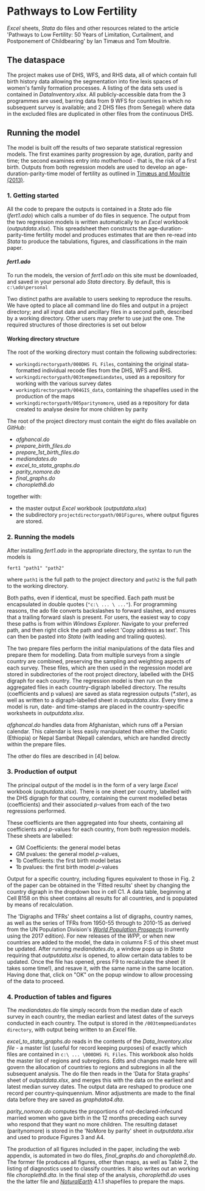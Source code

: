 # Pathways to Low Fertility
*Excel* sheets, *Stata* do files and other resources related to the article 'Pathways to Low Fertility: 50 Years of Limitation, Curtailment, and Postponement of Childbearing' by Ian Tim&aelig;us and Tom Moultrie.

## The dataspace

The project makes use of DHS, WFS, and RHS data, all of which contain full birth history data allowing the segmentation into fine lexis spaces of women's family formation processes. A listing of the data sets used is contained in *DataInventory.xlsx*. All publicly-accessible data from the 3 programmes are used, barring data from 9 WFS for countries in which no subsequent survey is available; and 2 DHS files (from Senegal) where data in the excluded files are duplicated in other files from the continuous DHS.

## Running the model

The model is built off the results of two separate statistical regression models. The first examines parity progression by age, duration, parity and time; the second examines entry into motherhood - that is, the risk of a first birth. Outputs from both regression models are used to develop an age-duration-parity-time model of fertility as outlined in [Timæus and Moultrie (2013)](http://dx.doi.org/10.1017/S0021932012000648).

### 1. Getting started

All the code to prepare the outputs is contained in a *Stata* ado file (*fert1.ado*) which calls a number of do files in sequence. The output from the two regression models is written automatically to an *Excel* workbook (*outputdata.xlsx*). This spreadsheet then constructs the age-duration-parity-time fertility model and produces estimates that are then re-read into *Stata* to produce the tabulations, figures, and classifications in the main paper.

#### *fert1.ado*

To run the models, the version of *fert1.ado* on this site must be downloaded, and saved in your personal ado *Stata* directory. By default, this is `c:\ado\personal`

Two distinct paths are available to users seeking to reproduce the results. We have opted to place all command line do files and output in a project directory; and all input data and ancillary files in a second path, described by a working directory. Other users may prefer to use just the one. The required structures of those directories is set out below

#### Working directory structure

The root of the working directory must contain the following subdirectories:

- `workingdirectorypath/000DHS FL Files`, containing the original stata-formatted individual recode files from the DHS, WFS and RHS.
- `workingdirectorypath/003tempmediandates`, used as a repository for working with the various survey dates
- `workingdirectorypath/004GIS_data`, containing the shapefiles used in the production of the maps
- `workingdirectorypath/005paritynomore`, used as a repository for data created to analyse desire for more children by parity

The root of the project directory must contain the eight do files available on *GitHub*:

- *afghancal.do*
- *prepare_birth_files.do*
- *prepare_1st_birth_files.do*
- *mediandates.do*
- *excel_to_stata_graphs.do*
- *parity_nomore.do*
- *final_graphs.do*
- *choropleth8.do*

together with:

- the master output *Excel* workbook (*outputdata.xlsx*)
- the subdirectory  `projectdirectorypath/001Figures`, where output figures are stored.

### 2. Running the models

After installing *fert1.ado* in the appropriate directory, the syntax to run the models is
```
fert1 "path1" "path2"
```
where `path1` is the full path to the project directory and `path2` is the full path to the working directory.

Both paths, even if identical, must be specified. Each path must be encapsulated in double quotes (`"c:\ ... \ ..."`). For programming reasons, the ado file converts backslashes to forward slashes, and ensures that a trailing forward slash is present. For users, the easiest way to copy these paths is from within *Windows Explorer*. Navigate to your preferred path, and then right click the path and select 'Copy address as text'. This can then be pasted into *Stata* (with leading and trailing quotes).

The two prepare files perform the initial manipulations of the data files and prepare them for modelling. Data from multiple surveys from a single country are combined, preserving the sampling and weighting aspects of each survey. These files, which are then used in the regression model are stored in subdirectories of the root project directory, labelled with the DHS digraph for each country. The regression model is then run on the aggregated files in each country-digraph labelled directory. The results (coefficients and p values) are saved as stata regression outputs (_*.ster_), as well as written to a digraph-labelled sheet in *outputdata.xlsx*. Every time a model is run, date- and time-stamps are placed in the country-specific worksheets in *outputdata.xlsx*.

*afghancal.do* handles data from Afghanistan, which runs off a Persian calendar. This calendar is less easily manipulated than either the Coptic (Ethiopia) or Nepal Sambat (Nepal) calendars, which are handled directly within the prepare files.

The other do files are described in [4] below.

### 3. Production of output

The principal output of the model is in the form of a very large *Excel* workbook (*outputdata.xlsx*). There is one sheet per country, labelled with the DHS digraph for that country, containing the current modelled betas (coefficients) and their associated *p*-values from each of the two regressions performed.

These coefficients are then aggregated into four sheets, containing all coefficients and *p*-values for each country, from both regression models. These sheets are labelled:

- GM Coefficients: the general model betas
- GM pvalues: the general model *p*-values,
- 1b Coefficients: the first birth model betas
- 1b pvalues: the first birth model *p*-values

Output for a specific country, including figures equivalent to those in Fig. 2 of the paper can be obtained in the 'Fitted results' sheet by changing the country digraph in the dropdown box in cell C1. A data table, beginning at Cell B158 on this sheet contains all results for all countries, and is populated by means of recalculation.

The 'Digraphs and TFRs' sheet contains a list of digraphs, country names, as well as the series of TFRs from 1950-55 through to 2010-15 as derived from the UN Population Division's *[World Population Prospects](https://population.un.org/wpp/)* (currently using the 2017 edition). For new releases of the *WPP*, or when new countries are added to the model, the data in columns F:S of this sheet must be updated. After running *mediandates.do*, a window pops up in *Stata* requiring that *outputdata.xlsx* is opened, to allow certain data tables to be updated. Once the file has opened, press F9 to recalculate the sheet (it takes some time!), and resave it, with the same name in the same location. Having done that, click on "OK" on the popup window to allow processing of the data to proceed.

### 4. Production of tables and figures

The *mediandates.do* file simply records from the median date of each survey in each country, the median earliest and latest dates of the surveys conducted in each country. The output is stored in the `/003tempmediandates directory`, with output being written to an *Excel* file.

*excel_to_stata_graphs.do* reads in the contents of the *Data_Inventory.xlsx file* - a master list (useful for record keeping purposes) of exactly which files are contained in `c:\ ... \000DHS FL Files`. This workbook also holds the master list of regions and subregions. Edits and changes made here will govern the allocation of countries to regions and subregions in all the subsequent analysis. The do file then reads in the 'Data for Stata graphs' sheet of *outputdata.xlsx*, and merges this with the data on the earliest and latest median survey dates. The output data are reshaped to produce one record per country-quinquennium. Minor adjustments are made to the final data before they are saved as *graphdata4.dta*.

*parity_nomore.do* computes the proportions of not-declared-infecund married women who gave birth in the 12 months preceding each survey who respond that they want no more children. The resulting dataset (paritynomore) is stored in the 'NoMore by parity' sheet in *outputdata.xlsx* and used to produce Figures 3 and A4.

The production of all figures included in the paper, including the web appendix, is automated in two do files, *final_graphs.do* and *choropleth8.do*. The former file produces all figures, other than maps, as well as Table 2, the listing of diagnostics used to classify countries. It also writes out an working file *choropleth8.dta*. In the final step of the analysis, *choropleth8.do* uses the the latter file and *[NaturalEarth](https://www.naturalearthdata.com/)* 4.1.1 shapefiles to prepare the maps.
